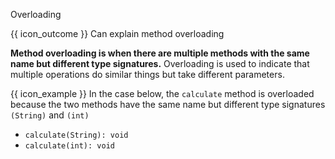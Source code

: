 <span id="title">Overloading</span>

<span id="prereqs"></span>

<span id="outcomes">{{ icon_outcome }} Can explain method overloading</span>

<div id="body">

**Method overloading is when there are multiple methods with the same name but different type signatures.** Overloading is used to indicate that multiple operations do similar things but take different parameters. 

<box type="definition">

<include src="../../../common/definitions.md#def-type-signature" />

</box>

<box>

{{ icon_example }} In the case below, the `calculate` method is overloaded because the two methods have the same name but different type signatures `(String)` and `(int)`

* `calculate(String): void`
* `calculate(int): void`
</box>


</div>

<div id="extras">
</div>